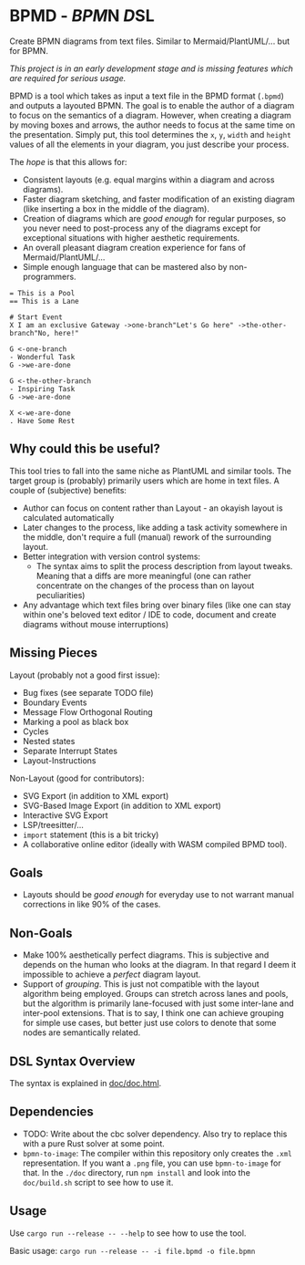 # BPMD - *BPM*N *D*SL

Create BPMN diagrams from text files. Similar to Mermaid/PlantUML/... but for BPMN.

*This project is in an early development stage and is missing features which are required for serious usage.*

BPMD is a tool which takes as input a text file in the BPMD format (`.bpmd`) and outputs a layouted
BPMN. The goal is to enable the author of a diagram to focus on the semantics of a diagram. However,
when creating a diagram by moving boxes and arrows, the author needs to focus at the same time on
the presentation. Simply put, this tool determines the `x`, `y`, `width` and `height` values of all
the elements in your diagram, you just describe your process.

The *hope* is that this allows for:

* Consistent layouts (e.g. equal margins within a diagram and across diagrams).
* Faster diagram sketching, and faster modification of an existing diagram (like inserting a box in
  the middle of the diagram).
* Creation of diagrams which are *good enough* for regular purposes, so you never need to
  post-process any of the diagrams except for exceptional situations with higher aesthetic
  requirements.
* An overall pleasant diagram creation experience for fans of Mermaid/PlantUML/...
* Simple enough language that can be mastered also by non-programmers.

```
= This is a Pool
== This is a Lane

# Start Event
X I am an exclusive Gateway ->one-branch"Let's Go here" ->the-other-branch"No, here!"

G <-one-branch
- Wonderful Task
G ->we-are-done

G <-the-other-branch
- Inspiring Task
G ->we-are-done

X <-we-are-done
. Have Some Rest
```

## Why could this be useful?

This tool tries to fall into the same niche as PlantUML and similar tools. The target group is (probably) primarily users which are home in text files. A couple of (subjective) benefits:

* Author can focus on content rather than Layout - an okayish layout is calculated automatically
* Later changes to the process, like adding a task activity somewhere in the middle, don't require a full (manual) rework of the surrounding layout.
* Better integration with version control systems:
  * The syntax aims to split the process description from layout tweaks. Meaning that a diffs are more meaningful (one can rather concentrate on the changes of the process than on layout peculiarities)
* Any advantage which text files bring over binary files (like one can stay within one's beloved text editor / IDE to code, document and create diagrams without mouse interruptions)

## Missing Pieces

Layout (probably not a good first issue):

* Bug fixes (see separate TODO file)
* Boundary Events
* Message Flow Orthogonal Routing
* Marking a pool as black box
* Cycles
* Nested states
* Separate Interrupt States
* Layout-Instructions

Non-Layout (good for contributors):

* SVG Export (in addition to XML export)
* SVG-Based Image Export (in addition to XML export)
* Interactive SVG Export
* LSP/treesitter/...
* `import` statement (this is a bit tricky)
* A collaborative online editor (ideally with WASM compiled BPMD tool).

## Goals

* Layouts should be *good enough* for everyday use to not warrant manual corrections in like 90% of
  the cases.

## Non-Goals

* Make 100% aesthetically perfect diagrams. This is subjective and depends on the human who looks at
  the diagram. In that regard I deem it impossible to achieve a *perfect* diagram layout.
* Support of *grouping*. This is just not compatible with the layout algorithm being employed.
  Groups can stretch across lanes and pools, but the algorithm is primarily lane-focused with just
  some inter-lane and inter-pool extensions. That is to say, I think one can achieve grouping for
  simple use cases, but better just use colors to denote that some nodes are semantically related.

## DSL Syntax Overview

The syntax is explained in [doc/doc.html](doc/doc.html).

## Dependencies

* TODO: Write about the cbc solver dependency. Also try to replace this with a pure Rust solver at some point.
* `bpmn-to-image`: The compiler within this repository only creates the `.xml` representation. If you want a `.png` file, you can use `bpmn-to-image` for that. In the `./doc` directory, run `npm install` and look into the `doc/build.sh` script to see how to use it.

## Usage

Use `cargo run --release -- --help` to see how to use the tool.

Basic usage: `cargo run --release -- -i file.bpmd -o file.bpmn`
